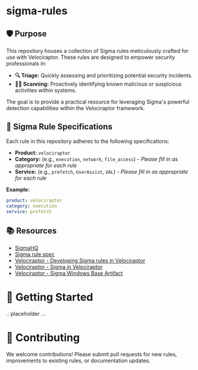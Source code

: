 # sigma-rules

## 🛡️ Purpose

This repository houses a collection of Sigma rules meticulously crafted for use with Velociraptor. These rules are designed to empower security professionals in:

* **🔍 Triage:** Quickly assessing and prioritizing potential security incidents.
* **🕵️‍♂️ Scanning:** Proactively identifying known malicious or suspicious activities within systems.

The goal is to provide a practical resource for leveraging Sigma's powerful detection capabilities within the Velociraptor framework.

## 📝 Sigma Rule Specifications

Each rule in this repository adheres to the following specifications:

* **Product:** `velociraptor`
* **Category:** (e.g., `execution`, `network`, `file_access`) - *Please fill in as appropriate for each rule*
* **Service:** (e.g., `prefetch`, `UserAssist`, `UAL`) - *Please fill in as appropriate for each rule*

**Example:**

```yaml
product: velociraptor
category: execution
service: prefetch
```

## 📚 Resources

- [SigmaHQ](https://github.com/SigmaHQ/sigma)
- [Sigma rule spec](https://github.com/SigmaHQ/sigma-specification/blob/main/specification/sigma-rules-specification.md#logsource)
- [Velociraptor - Developing Sigma rules in Velociraptor](https://docs.velociraptor.app/blog/2025/2025-02-02-sigma/)
- [Velociraptor - Sigma in Velociraptor](https://sigma.velocidex.com/docs/sigma_in_velociraptor/)
- [Velociraptor - Sigma Windows Base Artifact](https://github.com/Velocidex/velociraptor-sigma-rules/blob/79bcffe6dd368c2ac0f867810a78e6d7e81359e1/config/windows_base.yaml#L1158)



# 🚀 Getting Started

.. placeholder ...

# 🤝 Contributing

We welcome contributions! Please submit pull requests for new rules, improvements to existing rules, or documentation updates.
